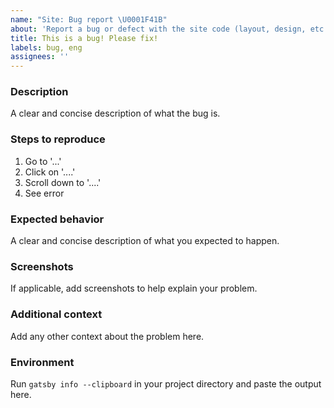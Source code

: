 ```yaml
---
name: "Site: Bug report \U0001F41B"
about: 'Report a bug or defect with the site code (layout, design, etc.).'
title: This is a bug! Please fix!
labels: bug, eng
assignees: ''
---
```


<!-- NOTE: New Relic is honoring employees with a Relic Recharge Week. This means many of us are out of the office from August 9th through August 13th. We'll take a look at your issue as soon as we're back on August 16. 
Or, if your issue is urgent, you can reach out to our support team 
at support.newrelic.com. -->

<!-- Please fill out each section below. This info allows our engineers to 
diagnose your issue as quickly as possible. This repo is public. Anything you 
share here is visible to the world. -->

<!-- ** Check for existing issues**: Before opening a new issue, please search 
existing issues: https://github.com/newrelic/docs-website/issues -->

### Description

A clear and concise description of what the bug is.

### Steps to reproduce

1. Go to '...'
2. Click on '....'
3. Scroll down to '....'
4. See error

### Expected behavior

A clear and concise description of what you expected to happen.

### Screenshots

If applicable, add screenshots to help explain your problem.

### Additional context

Add any other context about the problem here.

### Environment

Run `gatsby info --clipboard` in your project directory and paste the output here.
